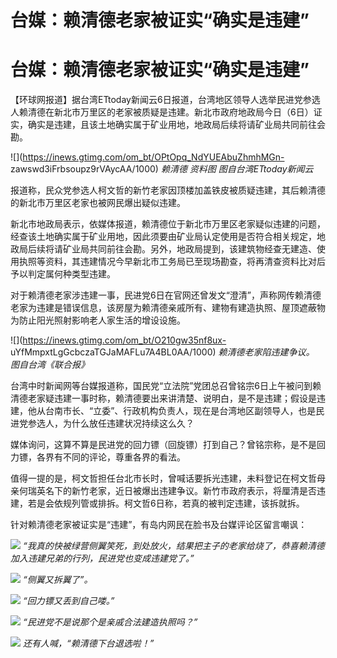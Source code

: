 # 台媒：赖清德老家被证实“确实是违建”

# 台媒：赖清德老家被证实“确实是违建”

【环球网报道】据台湾ETtoday新闻云6日报道，台湾地区领导人选举民进党参选人赖清德在新北市万里区的老家被质疑是违建。新北市政府地政局今日（6日）证实，确实是违建，且该土地确实属于矿业用地，地政局后续将请矿业局共同前往会勘。

![](https://inews.gtimg.com/om_bt/OPtOpq_NdYUEAbuZhmhMGn-
zawswd3iFrbsoupz9rVAycAA/1000) _赖清德 资料图 图自台湾ETtoday新闻云_

报道称，民众党参选人柯文哲的新竹老家因顶楼加盖铁皮被质疑违建，其后赖清德的新北市万里区老家也被网民爆出疑似违建。

新北市地政局表示，依媒体报道，赖清德位于新北市万里区老家疑似违建的问题，经查该土地确实属于矿业用地，因此须要由矿业局认定使用是否符合相关规定，地政局后续将请矿业局共同前往会勘。另外，地政局提到，该建筑物经查无建造、使用执照等资料，其违建情况今早新北市工务局已至现场勘查，将再清查资料比对后予以判定属何种类型违建。

对于赖清德老家涉违建一事，民进党6日在官网还曾发文“澄清”，声称网传赖清德老家为违建是错误信息，该房屋为赖清德亲戚所有、建物有建造执照、屋顶遮蔽物为防止阳光照射影响老人家生活的增设设施。

![](https://inews.gtimg.com/om_bt/O210gw35nf8ux-
uYfMmpxtLgGcbczaTGJaMAFLu7A4BL0AA/1000) _赖清德老家陷违建争议。 图自台湾《联合报》_

台湾中时新闻网等台媒报道称，国民党“立法院”党团总召曾铭宗6日上午被问到赖清德老家疑违建一事时称，赖清德要出来讲清楚、说明白，是不是违建；假设是违建，他从台南市长、“立委”、行政机构负责人，现在是台湾地区副领导人，也是民进党参选人，为什么放任违建状况持续这么久？

媒体询问，这算不算是民进党的回力镖（回旋镖）打到自己？曾铭宗称，是不是回力镖，各界有不同的评论，尊重各界的看法。

值得一提的是，柯文哲担任台北市长时，曾喊话要拆光违建，未料登记在柯文哲母亲何瑞英名下的新竹老家，近日被爆出违建争议。新竹市政府表示，将厘清是否违建，若是会依规列管或排拆。柯文哲6日称，若真的被判定违建，该拆就拆。

针对赖清德老家被证实是“违建”，有岛内网民在脸书及台媒评论区留言嘲讽：

![](https://inews.gtimg.com/om_bt/OkIeR0ffg6crr35Y55UIf2WBlB5yvW6Ew2kVxpCpCRZQgAA/1000)
_“我真的快被绿营侧翼笑死，到处放火，结果把主子的老家给烧了，恭喜赖清德加入违建兄弟的行列，民进党也变成违建党了。”_

![](https://inews.gtimg.com/om_bt/OTL_Ve2VHwuM26p3p-y7fOUE68f7383v6Jtsl0DUbsw6gAA/1000)
_“侧翼又拆翼了”。_

![](https://inews.gtimg.com/om_bt/OXCPBxpl2p4tuoNxDHvHoN15l6lPNvwLFowykc-6nt5MAAA/1000)
_“回力镖又丢到自己喽。”_

![](https://inews.gtimg.com/om_bt/ODrEbomFvSSuCMKplXHptiVtQrZgCBJvyX8SWmalsoY7UAA/1000)
_“民进党不是说那个是亲戚合法建造执照吗？”_

![](https://inews.gtimg.com/om_bt/O1Us13UDYtZEyIJgJVtphfzFe1m8vlPA9AyVfrZGzVFE8AA/1000)
_还有人喊，“赖清德下台退选啦！”_

